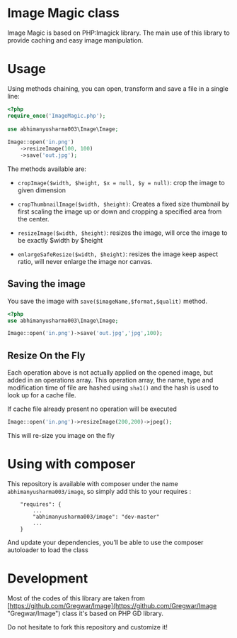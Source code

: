 Image Magic class
=====================

Image Magic is based on PHP:Imagick library. The main use of this library to provide caching and easy image manipulation. 

Usage
=====

Using methods chaining, you can open, transform and save a file in a single line:

```php
<?php
require_once('ImageMagic.php');
  
use abhimanyusharma003\Image\Image;
    
Image::open('in.png')
    ->resizeImage(100, 100)
    ->save('out.jpg');
```

The methods available are:

* `cropImage($width, $height, $x = null, $y = null)`: crop the image to given dimension

* `cropThumbnailImage($width, $height)`: Creates a fixed size thumbnail by first scaling the image up or down and cropping a specified area from the center.

* `resizeImage($width, $height)`: resizes the image, will orce the image to
   be exactly $width by $height

* `enlargeSafeResize($width, $height)`: resizes the image keep aspect ratio, will never enlarge the image nor canvas.



Saving the image
----------------
You save the image with `save($imageName,$format,$qualit)` method.

```php
<?php
use abhimanyusharma003\Image\Image;

Image::open('in.png')->save('out.jpg','jpg',100);
```


Resize On the Fly
-----------------

Each operation above is not actually applied on the opened image, but added in an operations
array. This operation array, the name, type and modification time of file are hashed using
`sha1()` and the hash is used to look up for a cache file.

If cache file already present no operation will be executed

```php
Image::open('in.png')->resizeImage(200,200)->jpeg();
```

This will re-size you image on the fly

Using with composer
===================

This repository is available with composer under the name `abhimanyusharma003/image`, so simply add this to
your requires :

```
    "requires": {
        ...
        "abhimanyusharma003/image": "dev-master"
        ...
    }
```

And update your dependencies, you'll be able to use the composer autoloader to load the class

Development
===========

Most of the codes of this library are taken from [https://github.com/Gregwar/Image](https://github.com/Gregwar/Image "Gregwar/Image") class it's based on PHP GD library.

Do not hesitate to fork this repository and customize it!
